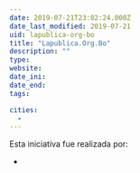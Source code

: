 ```yaml
---
date: 2019-07-21T23:02:24.000Z
date_last_modified: 2019-07-21
uid: lapublica-org-bo
title: "Lapublica.Org.Bo"
description: ""
type: 
website: 
date_ini: 
date_end: 
tags:

cities: 
  - 
---
```


Esta iniciativa fue realizada por:

- [](/i/la-publica.html)
